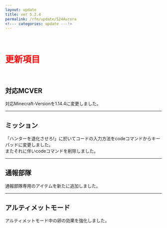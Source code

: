```yaml
---
layout: update
title: ver 5.2.4
permalink: /rfm/update/524Aurora
<!--- categories: update ---!> 
---
```



<br>
<h1 id="1"><font color="red">更新項目</font></h1><br>



## <span class="red-badge">対応MCVER</span>       
対応Minecraft-Versionを1.14.4に変更しました。  
  
  
-----------------------------------------------------   
## <span class="green-badge">ミッション</span>          

「ハンターを退化させろ!」に於いてコードの入力方法をcodeコマンドからキーパッドに変更しました。  
またそれに伴いcodeコマンドを削除しました。  


-----------------------------------------------------  
## <span class="green-badge">通報部隊</span>     

通報部隊専用のアイテムを新たに追加しました。  
  
-----------------------------------------------------  
## <span class="green-badge">アルティメットモード</span>     

アルティメットモード中の卵の効果を強化しました。  
